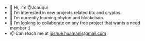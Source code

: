 - 👋 Hi, I’m @Johuqui
- 👀 I’m interested in new projects related btc and cryptos.
- 🌱 I’m currently learning phyton and blockchain.
- 💞️ I’m looking to collaborate on any free project that wants a need member :)
- 📫 Can reach me at joshue.huamani@gmail.com

<!---
Johuqui/Johuqui is a ✨ special ✨ repository because its `README.md` (this file) appears on your GitHub profile.
You can click the Preview link to take a look at your changes.
--->
